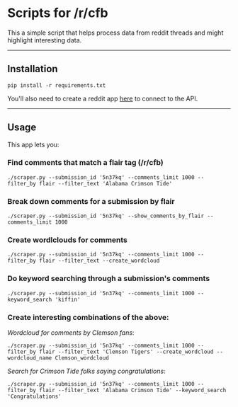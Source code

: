 # Scripts for /r/cfb

This a simple script that helps process data from reddit threads and might highlight interesting data.

---

## Installation

`pip install -r requirements.txt`

You'll also need to create a reddit app [here](https://ssl.reddit.com/prefs/apps) to connect to the API.

---

## Usage

This app lets you:

### Find comments that match a flair tag (/r/cfb)

`./scraper.py --submission_id '5n37kq' --comments_limit 1000 --filter_by flair --filter_text 'Alabama Crimson Tide'`

### Break down comments for a submission by flair
`./scraper.py --submission_id '5n37kq' --show_comments_by_flair --comments_limit 1000`

### Create wordlclouds for comments
`./scraper.py --submission_id '5n37kq' --comments_limit 1000 --filter_by flair --filter_text --create_wordcloud`

### Do keyword searching through a submission's comments
`./scraper.py --submission_id '5n37kq' --comments_limit 1000 --keyword_search 'kiffin'`

### Create interesting combinations of the above:
*Wordcloud for comments by Clemson fans*:

`./scraper.py --submission_id '5n37kq' --comments_limit 1000 --filter_by flair --filter_text 'Clemson Tigers' --create_wordcloud --wordcloud_name Clemson_wordcloud`

*Search for Crimson Tide folks saying congratulations*:

`./scraper.py --submission_id '5n37kq' --comments_limit 1000 --filter_by flair --filter_text 'Alabama Crimson Tide' --keyword_search 'Congratulations'`
